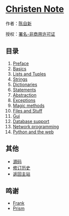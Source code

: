 # [Christen Note]()

作者：[陈自新](http://chenzixin.com)

授权：<a rel="license" href="http://creativecommons.org/licenses/by-nc/4.0/">署名-非商用许可证</a>

## 目录
1. [Preface](#README)
1. [Basics](#docs/basics)
1. [Lists and Tuples](#docs/lists-tuples)
1. [Strings](#docs/strings)
1. [Dictionaries](#docs/dictionaries)
1. [Statements](#docs/statements-conditionals-loops)
1. [Abstraction](#docs/abstraction)
1. [Exceptions](#docs/exceptions)
1. [Magic methods](#docs/magic-methods-properties-iterators)
1. [Files and Stuff](#docs/files-stuff)
1. [Gui](#docs/gui)
1. [Database support](#docs/database-support)
1. [Network programming](#docs/network-programming)
1. [Python and the web](#docs/python-the-web)

## 其他
- [源码](https://github.com/hiclick/hiclick.github.com)
- [修订历史](https://github.com/hiclick/hiclick.github.com/graphs/commit-activity)
- [返回主站](http://christen.cn)

## 鸣谢
- [Frank](http://www.ruanyifeng.com/home.html)
- [Prism](http://christen.cn/doc/prism.html)
